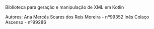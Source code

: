 Biblioteca para geração e manipulação de XML em Kotlin

Autores:
  Ana Mercês Soares dos Reis Moreira - nº99352
  Inês Colaço Ascenso - nº99286
